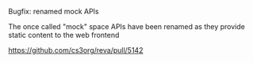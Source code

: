 Bugfix: renamed mock APIs

The once called "mock" space APIs have been renamed
as they provide static content to the web frontend

https://github.com/cs3org/reva/pull/5142
